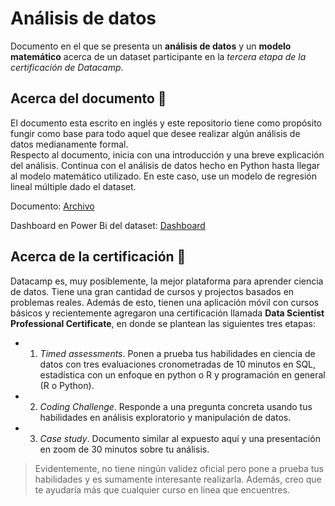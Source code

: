 # Análisis de datos 

Documento en el que se presenta un **análisis de datos** y un **modelo matemático** acerca de un dataset participante en la _tercera etapa de la certificación de Datacamp_. 

## Acerca del documento 📄

El documento esta escrito en inglés y este repositorio tiene como propósito fungir como base para todo aquel que desee realizar algún análisis de datos medianamente formal. \
Respecto al documento, inicia con una introducción y una breve explicación del análisis. Continua con el análisis de datos hecho en Python hasta llegar al modelo matemático utilizado. En este caso, use un modelo de regresión lineal múltiple dado el dataset.

Documento:  [Archivo](https://github.com/Cuadernin/coffeeAnalysis/blob/main/Analisis_cafe.pdf)

Dashboard en Power Bi del dataset: [Dashboard](https://github.com/Cuadernin/coffeeAnalysis/tree/main/Reporte)

## Acerca de la certificación 📜

Datacamp es, muy posiblemente, la mejor plataforma para aprender ciencia de datos. Tiene una gran cantidad de cursos y projectos basados en problemas reales. Además de esto, tienen una aplicación móvil con cursos básicos y recientemente agregaron una certificación llamada __Data Scientist Professional Certificate__, en donde se plantean las siguientes tres etapas:

* 1) _Timed assessments_. Ponen a prueba tus habilidades en ciencia de datos con tres evaluaciones cronometradas de 10 minutos en SQL, estadística con un enfoque en python o R y programación en general (R o Python).
* 2) _Coding Challenge_. Responde a una pregunta concreta usando tus habilidades en análisis exploratorio y manipulación de datos.
* 3) _Case study_. Documento similar al expuesto aquí y una presentación en zoom de 30 minutos sobre tu análisis. 


>Evidentemente, no tiene ningún validez oficial pero pone a prueba tus habilidades y es sumamente interesante realizarla. 
Además, creo que te ayudaría más que cualquier curso en linea que encuentres.
